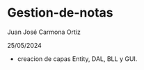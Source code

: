 # Gestion-de-notas
Juan José Carmona Ortiz

25/05/2024

- creacion de capas Entity, DAL, BLL y GUI.

